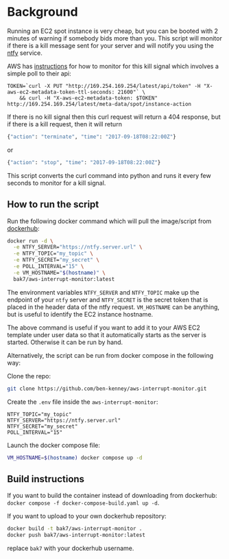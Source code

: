 # Background

Running an EC2 spot instance is very cheap, but you can be booted with 2 minutes of warning if somebody bids more than you. This script will monitor if there is a kill message sent for your server and will notify you using the [ntfy](https://ntfy.sh/) service.

AWS has [instructions](https://docs.aws.amazon.com/AWSEC2/latest/UserGuide/spot-instance-termination-notices.html) for how to monitor for this kill signal which involves a simple poll to their api:

```
TOKEN=`curl -X PUT "http://169.254.169.254/latest/api/token" -H "X-aws-ec2-metadata-token-ttl-seconds: 21600"` \
    && curl -H "X-aws-ec2-metadata-token: $TOKEN" http://169.254.169.254/latest/meta-data/spot/instance-action
```

If there is no kill signal then this curl request will return a 404 response, but if there is a kill request, then it will return

```bash
{"action": "terminate", "time": "2017-09-18T08:22:00Z"}
```
or
```bash
{"action": "stop", "time": "2017-09-18T08:22:00Z"}
```

This script converts the curl command into python and runs it every few seconds to monitor for a kill signal.

## How to run the script
Run the following docker command which will pull the image/script from [dockerhub](https://hub.docker.com/r/bak7/aws-interrupt-monitor/tags):

```bash
docker run -d \
  -e NTFY_SERVER="https://ntfy.server.url" \
  -e NTFY_TOPIC="my_topic" \
  -e NTFY_SECRET="my_secret" \
  -e POLL_INTERVAL="15" \
  -e VM_HOSTNAME="$(hostname)" \
  bak7/aws-interrupt-monitor:latest
```

The environment variables `NTFY_SERVER` and `NTFY_TOPIC` make up the endpoint of your `ntfy` server and `NTFY_SECRET` is the secret token that is placed in the header data of the ntfy request. `VM_HOSTNAME` can be anything, but is useful to identify the EC2 instance hostname.

The above command is useful if you want to add it to your AWS EC2 template under user data so that it automatically starts as the server is started. Otherwise it can be run by hand.

Alternatively, the script can be run from docker compose in the following way:


Clone the repo:

```bash
git clone https://github.com/ben-kenney/aws-interrupt-monitor.git
```

Create the `.env` file inside the `aws-interrupt-monitor`:

```
NTFY_TOPIC="my_topic"
NTFY_SERVER="https://ntfy.server.url"
NTFY_SECRET="my_secret"
POLL_INTERVAL="15"
```

Launch the docker compose file:

```bash
VM_HOSTNAME=$(hostname) docker compose up -d
```

## Build instructions

If you want to build the container instead of downloading from dockerhub: `docker compose -f docker-compose-build.yaml up -d`.

If you want to upload to your own dockerhub repository:

```bash
docker build -t bak7/aws-interrupt-monitor .
docker push bak7/aws-interrupt-monitor:latest
```

replace `bak7` with your dockerhub username.